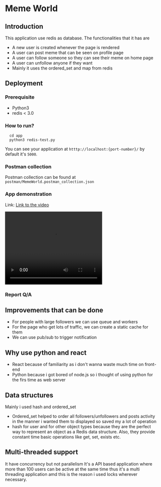 # Meme World

## Introduction 
This application use redis as database.
The functionalities that it has are
- A new user is created whenever the page is rendered
- A user can post meme that can be seen on profile page
- A user can follow someone so they can see their meme on home page
- A user can unfollow anyone if they want
- Mainly it uses the ordered_set and map from redis


## Deployment
### Prerequisite

- Python3
- redis < 3.0

### How to run?

```
  cd app
  python3 redis-test.py
```

You can see your application at `htttp://localhost:{port-number}/` by default it's `5000`.

### Postman collection

Postman collection can be found at `postman/MemeWorld.postman_collection.json`

### App demonstration
Link: [Link to the video](https://www.loom.com/share/f733bdc539a24b82a90f435fc22fda3b)

<video width="320" height="240" controls>
  <source src="https://www.loom.com/share/f733bdc539a24b82a90f435fc22fda3b" type="video/mp4">
</video>

### Report Q/A

## Improvements that can be done
- For people with large followers we can use queue and workers
- For the page who get lots of traffic, we can create a static cache for them
- We can use pub/sub to trigger notification

## Why use python and react
- React because of familiarity as i don't wanna waste much time on front-end
- Python because i got bored of node.js so i thought of using python for the firs time as web server

## Data structures
Mainly i used hash and ordered_set
- Ordered_set helped to order all followers/unfollowers and posts activity in the manner i wanted them to displayed so saved my a lot of operation
- hash for user and for other object types because they are the perfect way to represent an object as a Redis data structure. Also, they provide constant time basic operations like get, set, exists etc.

## Multi-threaded support
It have concurrency but not parallelism
It's a API based application where more than 100 users can be active at the same time thus it's a multi threading application amd this is the reason i used locks wherever necessary.